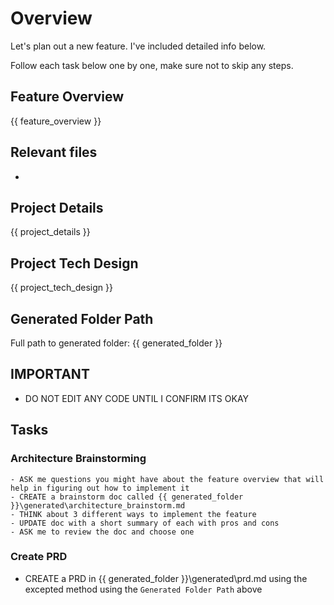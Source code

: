 # Overview

  Let's plan out a new feature. I've included detailed info below.

  Follow each task below one by one, make sure not to skip any steps.

## Feature Overview

{{ feature_overview }}

## Relevant files

- 

## Project Details

{{ project_details }} 

## Project Tech Design

{{ project_tech_design }}

## Generated Folder Path

Full path to generated folder: {{ generated_folder }} 

## IMPORTANT
 - DO NOT EDIT ANY CODE UNTIL I CONFIRM ITS OKAY

## Tasks

### Architecture Brainstorming
```
- ASK me questions you might have about the feature overview that will help in figuring out how to implement it
- CREATE a brainstorm doc called {{ generated_folder }}\generated\architecture_brainstorm.md 
- THINK about 3 different ways to implement the feature
- UPDATE doc with a short summary of each with pros and cons
- ASK me to review the doc and choose one
```

### Create PRD
- CREATE a PRD in {{ generated_folder }}\generated\prd.md using the excepted method using the `Generated Folder Path` above